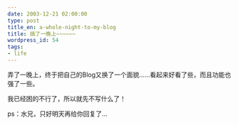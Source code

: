 ```yaml
---
date: 2003-12-21 02:00:00
type: post
title_en: a-whole-night-to-my-blog
title: 搞了一晚上~~~~~~
wordpress_id: 54
tags:
- life
---
```


弄了一晚上，终于把自己的Blog又换了一个面貌......看起来好看了些，而且功能也强了一些。  
  
我已经困的不行了，所以就先不写什么了！  
  
ps：水兄，只好明天再给你回复了...

[](http://www.icbean.com/nickcheng/default.asp?cat=1)
